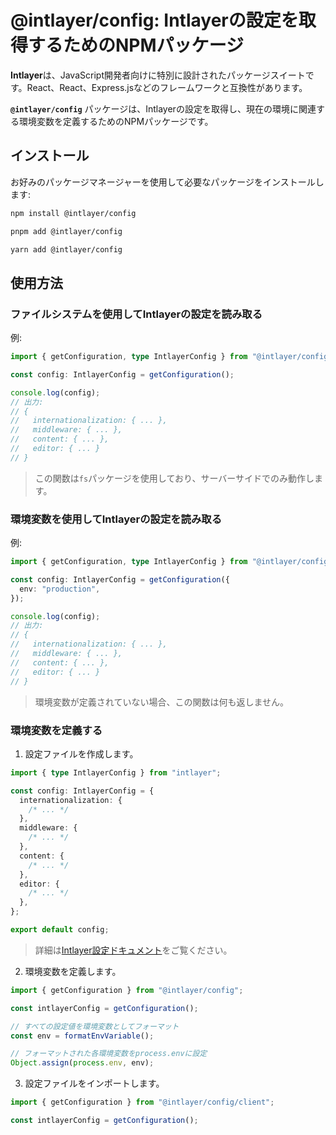# @intlayer/config: Intlayerの設定を取得するためのNPMパッケージ

**Intlayer**は、JavaScript開発者向けに特別に設計されたパッケージスイートです。React、React、Express.jsなどのフレームワークと互換性があります。

**`@intlayer/config`** パッケージは、Intlayerの設定を取得し、現在の環境に関連する環境変数を定義するためのNPMパッケージです。

## インストール

お好みのパッケージマネージャーを使用して必要なパッケージをインストールします:

```bash packageManager="npm"
npm install @intlayer/config
```

```bash packageManager="pnpm"
pnpm add @intlayer/config
```

```bash packageManager="yarn"
yarn add @intlayer/config
```

## 使用方法

### ファイルシステムを使用してIntlayerの設定を読み取る

例:

```ts
import { getConfiguration, type IntlayerConfig } from "@intlayer/config";

const config: IntlayerConfig = getConfiguration();

console.log(config);
// 出力:
// {
//   internationalization: { ... },
//   middleware: { ... },
//   content: { ... },
//   editor: { ... }
// }
```

> この関数は`fs`パッケージを使用しており、サーバーサイドでのみ動作します。

### 環境変数を使用してIntlayerの設定を読み取る

例:

```ts
import { getConfiguration, type IntlayerConfig } from "@intlayer/config/client";

const config: IntlayerConfig = getConfiguration({
  env: "production",
});

console.log(config);
// 出力:
// {
//   internationalization: { ... },
//   middleware: { ... },
//   content: { ... },
//   editor: { ... }
// }
```

> 環境変数が定義されていない場合、この関数は何も返しません。

### 環境変数を定義する

1. 設定ファイルを作成します。

```ts fileName="intlayer.config.ts"
import { type IntlayerConfig } from "intlayer";

const config: IntlayerConfig = {
  internationalization: {
    /* ... */
  },
  middleware: {
    /* ... */
  },
  content: {
    /* ... */
  },
  editor: {
    /* ... */
  },
};

export default config;
```

> 詳細は[Intlayer設定ドキュメント](https://github.com/aymericzip/intlayer/blob/main/docs/docs/ja/configuration.md)をご覧ください。

2. 環境変数を定義します。

```ts
import { getConfiguration } from "@intlayer/config";

const intlayerConfig = getConfiguration();

// すべての設定値を環境変数としてフォーマット
const env = formatEnvVariable();

// フォーマットされた各環境変数をprocess.envに設定
Object.assign(process.env, env);
```

3. 設定ファイルをインポートします。

```ts
import { getConfiguration } from "@intlayer/config/client";

const intlayerConfig = getConfiguration();
```
